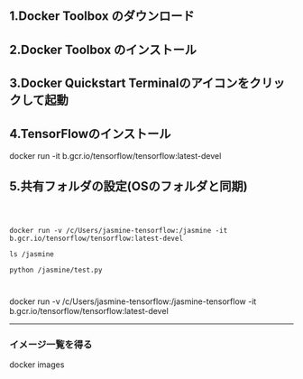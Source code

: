## 1.Docker Toolbox のダウンロード

## 2.Docker Toolbox のインストール

## 3.Docker Quickstart Terminalのアイコンをクリックして起動

## 4.TensorFlowのインストール
docker run -it b.gcr.io/tensorflow/tensorflow:latest-devel

## 5.共有フォルダの設定(OSのフォルダと同期)
<code>

docker run -v /c/Users/jasmine-tensorflow:/jasmine -it b.gcr.io/tensorflow/tensorflow:latest-devel  
ls /jasmine  
python /jasmine/test.py

</code>


docker run -v /c/Users/jasmine-tensorflow:/jasmine-tensorflow -it b.gcr.io/tensorflow/tensorflow:latest-devel

---

### イメージ一覧を得る
docker images
